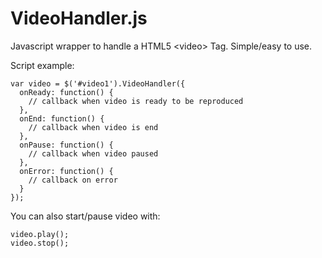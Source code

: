 # VideoHandler.js

Javascript wrapper to handle a HTML5 &lt;video&gt; Tag.
Simple/easy to use.

Script example:
```
var video = $('#video1').VideoHandler({
  onReady: function() {
    // callback when video is ready to be reproduced
  },
  onEnd: function() {
    // callback when video is end
  },
  onPause: function() {
    // callback when video paused
  },
  onError: function() {
    // callback on error
  }
});
```

You can also start/pause video with:
```
video.play();
video.stop();
```

